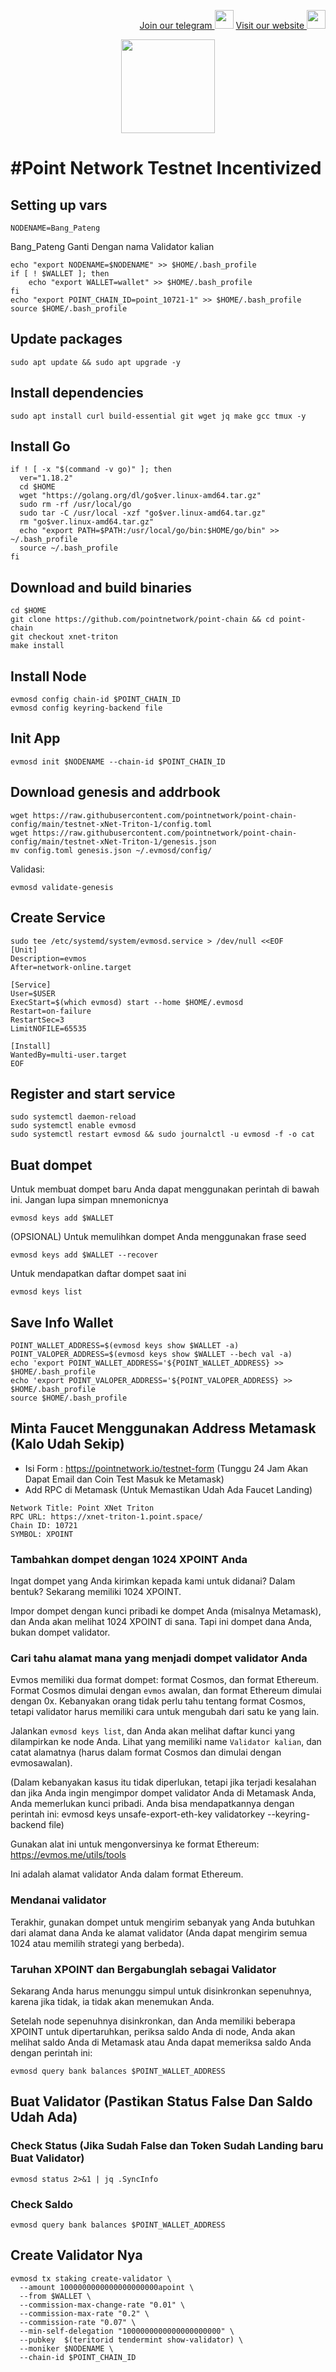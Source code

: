 <p style="font-size:14px" align="right">
<a href="https://t.me/bangpateng_group" target="_blank">Join our telegram <img src="https://user-images.githubusercontent.com/50621007/183283867-56b4d69f-bc6e-4939-b00a-72aa019d1aea.png" width="30"/></a>
<a href="https://bangpateng.com/" target="_blank">Visit our website <img src="https://user-images.githubusercontent.com/38981255/184068977-2d456b1a-9b50-4b75-a0a7-4909a7c78991.png" width="30"/></a>
</p>

<p align="center">
  <img height="150" height="auto" src="https://user-images.githubusercontent.com/38981255/185550018-bf5220fa-7858-4353-905c-9bbd5b256c30.jpg">
</p>

# #Point Network Testnet Incentivized

## Setting up vars
```
NODENAME=Bang_Pateng
```
Bang_Pateng Ganti Dengan nama Validator kalian

```
echo "export NODENAME=$NODENAME" >> $HOME/.bash_profile
if [ ! $WALLET ]; then
	echo "export WALLET=wallet" >> $HOME/.bash_profile
fi
echo "export POINT_CHAIN_ID=point_10721-1" >> $HOME/.bash_profile
source $HOME/.bash_profile
```

## Update packages

```
sudo apt update && sudo apt upgrade -y
```

## Install dependencies

```
sudo apt install curl build-essential git wget jq make gcc tmux -y
```

## Install Go

```
if ! [ -x "$(command -v go)" ]; then
  ver="1.18.2"
  cd $HOME
  wget "https://golang.org/dl/go$ver.linux-amd64.tar.gz"
  sudo rm -rf /usr/local/go
  sudo tar -C /usr/local -xzf "go$ver.linux-amd64.tar.gz"
  rm "go$ver.linux-amd64.tar.gz"
  echo "export PATH=$PATH:/usr/local/go/bin:$HOME/go/bin" >> ~/.bash_profile
  source ~/.bash_profile
fi
```

## Download and build binaries

```
cd $HOME
git clone https://github.com/pointnetwork/point-chain && cd point-chain
git checkout xnet-triton
make install
```

## Install Node

```
evmosd config chain-id $POINT_CHAIN_ID
evmosd config keyring-backend file
```

## Init App

```
evmosd init $NODENAME --chain-id $POINT_CHAIN_ID
```

## Download genesis and addrbook

```
wget https://raw.githubusercontent.com/pointnetwork/point-chain-config/main/testnet-xNet-Triton-1/config.toml
wget https://raw.githubusercontent.com/pointnetwork/point-chain-config/main/testnet-xNet-Triton-1/genesis.json
mv config.toml genesis.json ~/.evmosd/config/
```

Validasi:

```
evmosd validate-genesis
```

## Create Service

```
sudo tee /etc/systemd/system/evmosd.service > /dev/null <<EOF
[Unit]
Description=evmos
After=network-online.target

[Service]
User=$USER
ExecStart=$(which evmosd) start --home $HOME/.evmosd
Restart=on-failure
RestartSec=3
LimitNOFILE=65535

[Install]
WantedBy=multi-user.target
EOF
```

## Register and start service

```
sudo systemctl daemon-reload
sudo systemctl enable evmosd
sudo systemctl restart evmosd && sudo journalctl -u evmosd -f -o cat
```

## Buat dompet

Untuk membuat dompet baru Anda dapat menggunakan perintah di bawah ini. Jangan lupa simpan mnemonicnya

```
evmosd keys add $WALLET
```

(OPSIONAL) Untuk memulihkan dompet Anda menggunakan frase seed

```
evmosd keys add $WALLET --recover
```

Untuk mendapatkan daftar dompet saat ini

```
evmosd keys list
```

## Save Info Wallet

```
POINT_WALLET_ADDRESS=$(evmosd keys show $WALLET -a)
POINT_VALOPER_ADDRESS=$(evmosd keys show $WALLET --bech val -a)
echo 'export POINT_WALLET_ADDRESS='${POINT_WALLET_ADDRESS} >> $HOME/.bash_profile
echo 'export POINT_VALOPER_ADDRESS='${POINT_VALOPER_ADDRESS} >> $HOME/.bash_profile
source $HOME/.bash_profile
```

## Minta Faucet Menggunakan Address Metamask (Kalo Udah Sekip)

- Isi Form : https://pointnetwork.io/testnet-form (Tunggu 24 Jam Akan Dapat Email dan Coin Test Masuk ke Metamask)
- Add RPC di Metamask (Untuk Memastikan Udah Ada Faucet Landing)

```
Network Title: Point XNet Triton
RPC URL: https://xnet-triton-1.point.space/
Chain ID: 10721
SYMBOL: XPOINT
```

### Tambahkan dompet dengan 1024 XPOINT Anda

Ingat dompet yang Anda kirimkan kepada kami untuk didanai? Dalam bentuk? Sekarang memiliki 1024 XPOINT.

Impor dompet dengan kunci pribadi ke dompet Anda (misalnya Metamask), dan Anda akan melihat 1024 XPOINT di sana. Tapi ini dompet dana Anda, bukan dompet validator.

### Cari tahu alamat mana yang menjadi dompet validator Anda

Evmos memiliki dua format dompet: format Cosmos, dan format Ethereum. Format Cosmos dimulai dengan `evmos` awalan, dan format Ethereum dimulai dengan 0x. Kebanyakan orang tidak perlu tahu tentang format Cosmos, tetapi validator harus memiliki cara untuk mengubah dari satu ke yang lain.

Jalankan `evmosd keys list`, dan Anda akan melihat daftar kunci yang dilampirkan ke node Anda. Lihat yang memiliki name `Validator kalian`, dan catat alamatnya (harus dalam format Cosmos dan dimulai dengan evmosawalan).

(Dalam kebanyakan kasus itu tidak diperlukan, tetapi jika terjadi kesalahan dan jika Anda ingin mengimpor dompet validator Anda di Metamask Anda, Anda memerlukan kunci pribadi. Anda bisa mendapatkannya dengan perintah ini: evmosd keys unsafe-export-eth-key validatorkey --keyring-backend file)

Gunakan alat ini untuk mengonversinya ke format Ethereum: https://evmos.me/utils/tools

Ini adalah alamat validator Anda dalam format Ethereum.

### Mendanai validator

Terakhir, gunakan dompet untuk mengirim sebanyak yang Anda butuhkan dari alamat dana Anda ke alamat validator (Anda dapat mengirim semua 1024 atau memilih strategi yang berbeda).

### Taruhan XPOINT dan Bergabunglah sebagai Validator

Sekarang Anda harus menunggu simpul untuk disinkronkan sepenuhnya, karena jika tidak, ia tidak akan menemukan Anda.

Setelah node sepenuhnya disinkronkan, dan Anda memiliki beberapa XPOINT untuk dipertaruhkan, periksa saldo Anda di node, Anda akan melihat saldo Anda di Metamask atau Anda dapat memeriksa saldo Anda dengan perintah ini:

`evmosd query bank balances $POINT_WALLET_ADDRESS`

## Buat Validator (Pastikan Status False Dan Saldo Udah Ada)

### Check Status (Jika Sudah False dan Token Sudah Landing baru Buat Validator)

```
evmosd status 2>&1 | jq .SyncInfo
```

### Check Saldo

```
evmosd query bank balances $POINT_WALLET_ADDRESS
```

## Create Validator Nya

```
evmosd tx staking create-validator \
  --amount 1000000000000000000000apoint \
  --from $WALLET \
  --commission-max-change-rate "0.01" \
  --commission-max-rate "0.2" \
  --commission-rate "0.07" \
  --min-self-delegation "1000000000000000000000" \
  --pubkey  $(teritorid tendermint show-validator) \
  --moniker $NODENAME \
  --chain-id $POINT_CHAIN_ID
```
